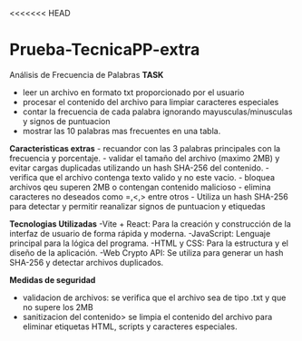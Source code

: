 <<<<<<< HEAD
# Prueba-TecnicaPP-extra
Análisis de Frecuencia de Palabras
**TASK**
- leer un archivo en formato txt proporcionado por el usuario
- procesar el contenido del archivo para limpiar caracteres especiales
- contar la frecuencia de cada palabra ignorando mayusculas/minusculas y signos de puntuacion
- mostrar las 10 palabras mas frecuentes en una tabla.
  
**Caracteristicas extras**
      - recuandor con las 3 palabras principales con la frecuencia y porcentaje.
      - validar el tamaño del archivo (maximo 2MB) y evitar cargas duplicadas utilizando un             hash SHA-256 del contenido.
      - verifica que el archivo contenga texto valido y no este vacio.
      - bloquea archivos qeu superen 2MB o contengan contenido malicioso
      - elimina caracteres no deseados como =,<,> entre otros
      - Utiliza un hash SHA-256 para detectar y permitir reanalizar signos de puntuacion y              etiquedas
      
**Tecnologias Utilizadas**
-Vite + React:
Para la creación y construcción de la interfaz de usuario de forma rápida y moderna.
-JavaScript:
Lenguaje principal para la lógica del programa.
-HTML y CSS:
Para la estructura y el diseño de la aplicación.
-Web Crypto API:
Se utiliza para generar un hash SHA-256 y detectar archivos duplicados.

**Medidas de seguridad**
- validacion de archivos: se verifica que el archivo sea de tipo .txt y que no supere los 2MB
- sanitizacion del contenido> se limpia el contenido del archivo para eliminar etiquetas HTML, scripts y caracteres especiales.

